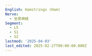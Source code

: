 ```yaml
---
English: Hamstrings (Ham)
Nerve:
  - 坐骨神経
Segment:
  - L5
  - S1
  - S2
lastmod: '2025-04-03'
last_edited: 2025-02-27T00:00:00.000Z
---
```



